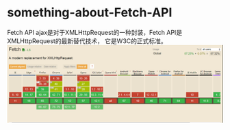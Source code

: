# something-about-Fetch-API
Fetch API
ajax是对于XMLHttpRequest的一种封装，Fetch API是XMLHttpRequest的最新替代技术， 它是W3C的正式标准。
![fetch_can_i_use](./images/fetch_can_i_use.PNG "fetch支持率")

